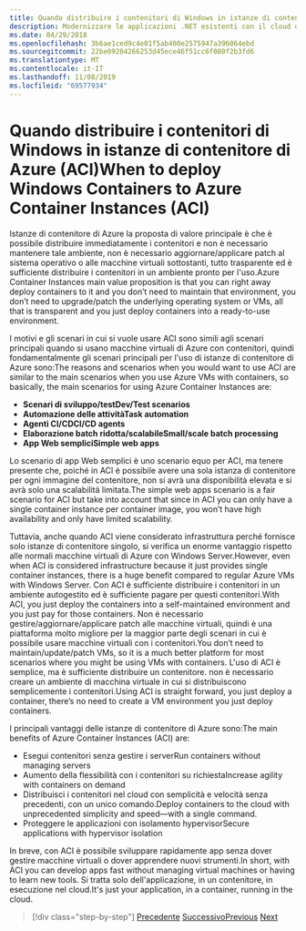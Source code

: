 ```yaml
---
title: Quando distribuire i contenitori di Windows in istanze di contenitore di Azure (ACI)
description: Modernizzare le applicazioni .NET esistenti con il cloud di Azure e i contenitori di Windows | Quando distribuire i contenitori di Windows in istanze di contenitore di Azure (ACI)
ms.date: 04/29/2018
ms.openlocfilehash: 3b6ae1ced9c4e01f5ab400e2575947a396064ebd
ms.sourcegitcommit: 22be09204266253d45ece46f51cc6f080f2b3fd6
ms.translationtype: MT
ms.contentlocale: it-IT
ms.lasthandoff: 11/08/2019
ms.locfileid: "69577934"
---
```

# <a name="when-to-deploy-windows-containers-to-azure-container-instances-aci"></a><span data-ttu-id="12f82-103">Quando distribuire i contenitori di Windows in istanze di contenitore di Azure (ACI)</span><span class="sxs-lookup"><span data-stu-id="12f82-103">When to deploy Windows Containers to Azure Container Instances (ACI)</span></span>

<span data-ttu-id="12f82-104">Istanze di contenitore di Azure la proposta di valore principale è che è possibile distribuire immediatamente i contenitori e non è necessario mantenere tale ambiente, non è necessario aggiornare/applicare patch al sistema operativo o alle macchine virtuali sottostanti, tutto trasparente ed è sufficiente distribuire i contenitori in un ambiente pronto per l'uso.</span><span class="sxs-lookup"><span data-stu-id="12f82-104">Azure Container Instances main value proposition is that you can right away deploy containers to it and you don’t need to maintain that environment, you don’t need to upgrade/patch the underlying operating system or VMs, all that is transparent and you just deploy containers into a ready-to-use environment.</span></span>

<span data-ttu-id="12f82-105">I motivi e gli scenari in cui si vuole usare ACI sono simili agli scenari principali quando si usano macchine virtuali di Azure con contenitori, quindi fondamentalmente gli scenari principali per l'uso di istanze di contenitore di Azure sono:</span><span class="sxs-lookup"><span data-stu-id="12f82-105">The reasons and scenarios when you would want to use ACI are similar to the main scenarios when you use Azure VMs with containers, so basically, the main scenarios for using Azure Container Instances are:</span></span>

- <span data-ttu-id="12f82-106">**Scenari di sviluppo/test**</span><span class="sxs-lookup"><span data-stu-id="12f82-106">**Dev/Test scenarios**</span></span>
- <span data-ttu-id="12f82-107">**Automazione delle attività**</span><span class="sxs-lookup"><span data-stu-id="12f82-107">**Task automation**</span></span>
- <span data-ttu-id="12f82-108">**Agenti CI/CD**</span><span class="sxs-lookup"><span data-stu-id="12f82-108">**CI/CD agents**</span></span>
- <span data-ttu-id="12f82-109">**Elaborazione batch ridotta/scalabile**</span><span class="sxs-lookup"><span data-stu-id="12f82-109">**Small/scale batch processing**</span></span>
- <span data-ttu-id="12f82-110">**App Web semplici**</span><span class="sxs-lookup"><span data-stu-id="12f82-110">**Simple web apps**</span></span>

<span data-ttu-id="12f82-111">Lo scenario di app Web semplici è uno scenario equo per ACI, ma tenere presente che, poiché in ACI è possibile avere una sola istanza di contenitore per ogni immagine del contenitore, non si avrà una disponibilità elevata e si avrà solo una scalabilità limitata.</span><span class="sxs-lookup"><span data-stu-id="12f82-111">The simple web apps scenario is a fair scenario for ACI but take into account that since in ACI you can only have a single container instance per container image, you won’t have high availability and only have limited scalability.</span></span>

<span data-ttu-id="12f82-112">Tuttavia, anche quando ACI viene considerato infrastruttura perché fornisce solo istanze di contenitore singolo, si verifica un enorme vantaggio rispetto alle normali macchine virtuali di Azure con Windows Server.</span><span class="sxs-lookup"><span data-stu-id="12f82-112">However, even when ACI is considered infrastructure because it just provides single container instances, there is a huge benefit compared to regular Azure VMs with Windows Server.</span></span> <span data-ttu-id="12f82-113">Con ACI è sufficiente distribuire i contenitori in un ambiente autogestito ed è sufficiente pagare per questi contenitori.</span><span class="sxs-lookup"><span data-stu-id="12f82-113">With ACI, you just deploy the containers into a self-maintained environment and you just pay for those containers.</span></span> <span data-ttu-id="12f82-114">Non è necessario gestire/aggiornare/applicare patch alle macchine virtuali, quindi è una piattaforma molto migliore per la maggior parte degli scenari in cui è possibile usare macchine virtuali con i contenitori.</span><span class="sxs-lookup"><span data-stu-id="12f82-114">You don’t need to maintain/update/patch VMs, so it is a much better platform for most scenarios where you might be using VMs with containers.</span></span> <span data-ttu-id="12f82-115">L'uso di ACI è semplice, ma è sufficiente distribuire un contenitore. non è necessario creare un ambiente di macchina virtuale in cui si distribuiscono semplicemente i contenitori.</span><span class="sxs-lookup"><span data-stu-id="12f82-115">Using ACI is straight forward, you just deploy a container, there’s no need to create a VM environment you just deploy containers.</span></span>

<span data-ttu-id="12f82-116">I principali vantaggi delle istanze di contenitore di Azure sono:</span><span class="sxs-lookup"><span data-stu-id="12f82-116">The main benefits of Azure Container Instances (ACI) are:</span></span>

- <span data-ttu-id="12f82-117">Esegui contenitori senza gestire i server</span><span class="sxs-lookup"><span data-stu-id="12f82-117">Run containers without managing servers</span></span>
- <span data-ttu-id="12f82-118">Aumento della flessibilità con i contenitori su richiesta</span><span class="sxs-lookup"><span data-stu-id="12f82-118">Increase agility with containers on demand</span></span>
- <span data-ttu-id="12f82-119">Distribuisci i contenitori nel cloud con semplicità e velocità senza precedenti, con un unico comando.</span><span class="sxs-lookup"><span data-stu-id="12f82-119">Deploy containers to the cloud with unprecedented simplicity and speed—with a single command.</span></span>
- <span data-ttu-id="12f82-120">Proteggere le applicazioni con isolamento hypervisor</span><span class="sxs-lookup"><span data-stu-id="12f82-120">Secure applications with hypervisor isolation</span></span>

<span data-ttu-id="12f82-121">In breve, con ACI è possibile sviluppare rapidamente app senza dover gestire macchine virtuali o dover apprendere nuovi strumenti.</span><span class="sxs-lookup"><span data-stu-id="12f82-121">In short, with ACI you can develop apps fast without managing virtual machines or having to learn new tools.</span></span> <span data-ttu-id="12f82-122">Si tratta solo dell'applicazione, in un contenitore, in esecuzione nel cloud.</span><span class="sxs-lookup"><span data-stu-id="12f82-122">It's just your application, in a container, running in the cloud.</span></span>

> [!div class="step-by-step"]
> <span data-ttu-id="12f82-123">[Precedente](when-to-deploy-windows-containers-to-azure-vms-iaas-cloud.md)
> [Successivo](when-to-deploy-windows-containers-to-azure-container-service-kubernetes.md)</span><span class="sxs-lookup"><span data-stu-id="12f82-123">[Previous](when-to-deploy-windows-containers-to-azure-vms-iaas-cloud.md)
[Next](when-to-deploy-windows-containers-to-azure-container-service-kubernetes.md)</span></span>
